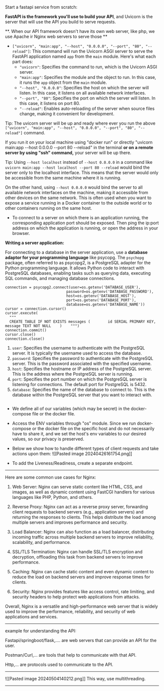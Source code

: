 Start a fastapi service from scratch:

**FastAPI is the framework you'll use to build your API**, and Uvicorn is the server that will use the API you build to serve requests.

**. When our API framework doesn't have its own web server, like php, we use Apache ir Nginx web servers to serve those **

-  `["uvicorn", "main:app", "--host", "0.0.0.0", "--port", "80", "--reload"]`: This command will run the Uvicorn ASGI server to serve the FastAPI application named `app` from the `main` module. Here's what each part does:
    - `"uvicorn"`: Specifies the command to run, which is the Uvicorn ASGI server.
    - `"main:app"`: Specifies the module and the object to run. In this case, it runs the `app` object from the `main` module.
    - `"--host", "0.0.0.0"`: Specifies the host on which the server will listen. In this case, it listens on all available network interfaces.
    - `"--port", "80"`: Specifies the port on which the server will listen. In this case, it listens on port 80.
    - `"--reload"`: Enables auto-reloading of the server when source files change, making it convenient for development.


Tip: The uvicorn server will be up and ready where ever you run the above `["uvicorn", "main:app", "--host", "0.0.0.0", "--port", "80", "--reload"]` command.

If you run it on your local machine using "docker run" or directly "uvicorn main:app --host 0.0.0.0 --port 80 --reload" in the terminal **or on a remote server by using "ssh" command,** your server will be up there.


Tip: Using `--host localhost` instead of `--host 0.0.0.0` in a command like `uvicorn main:app --host localhost --port 80 --reload` would bind the server only to the localhost interface. This means that the server would only be accessible from the same machine where it is running.

On the other hand, using `--host 0.0.0.0` would bind the server to all available network interfaces on the machine, making it accessible from other devices on the same network. This is often used when you want to expose a service running in a Docker container to the outside world or to other containers running on the same host.


- To connect to a server on which there is an application running, the corresponding application port should be exposed. Then ping the ip:port address on which the application is running, or open the address in your browser.


**Writing a server application:**

For connecting to a database in the server application, use a **database adaptor for your programming language** like psycopg.
The `psychopg` package, often referred to as psycopg2, is a PostgreSQL adapter for the Python programming language. It allows Python code to interact with PostgreSQL databases, enabling tasks such as querying data, executing SQL commands, and managing database connections.
  
  ```pyhton
  connection = psycopg2.connect(user=os.getenv('DATABASE_USER'),  
                              password=os.getenv('DATABASE_PASSWORD'),  
                              host=os.getenv('DATABASE_HOST'),  
                              port=os.getenv('DATABASE_PORT'),  
                              database=os.getenv('DATABASE_NAME'))  
cursor = connection.cursor()  
cursor.execute(  
    """  
    CREATE TABLE IF NOT EXISTS messages (        id SERIAL PRIMARY KEY,        message TEXT NOT NULL    )    """)  
connection.commit()  
cursor.close()  
connection.close()
```

1. `user`: Specifies the username to authenticate with the PostgreSQL server. It is typically the username used to access the database.
2. `password`: Specifies the password to authenticate with the PostgreSQL server. This is the password associated with the specified username.
3. `host`: Specifies the hostname or IP address of the PostgreSQL server. This is the address where the PostgreSQL server is running.
4. `port`: Specifies the port number on which the PostgreSQL server is listening for connections. The default port for PostgreSQL is 5432.
5. `database`: Specifies the name of the database to connect to. This is the database within the PostgreSQL server that you want to interact with.
```
```

- We define all of our variables (which may be secret) in the docker-compose file or the docker file. 
- Access the ENV variables through "os" module. Since we run docker-compose or the docker file on the specific host and do not necessarily have to share it, and we set the host's env variables to our desired values, so our privacy is preserved.



- Below we show how to handle different types of client requests and take actions upon them:
  ![[Pasted image 20240426161754.png]]


- To add the Liveness/Readiness, create a separate endpoint.

-------------------------------------------------------

Here are some common use cases for Nginx:

1. Web Server: Nginx can serve static content like HTML, CSS, and images, as well as dynamic content using FastCGI handlers for various languages like PHP, Python, and others.
    
2. Reverse Proxy: Nginx can act as a reverse proxy server, forwarding client requests to backend servers (e.g., application servers) and returning the responses to clients. This helps distribute the load among multiple servers and improves performance and security.
    
3. Load Balancer: Nginx can also function as a load balancer, distributing incoming traffic across multiple backend servers to improve reliability, scalability, and performance.
    
4. SSL/TLS Termination: Nginx can handle SSL/TLS encryption and decryption, offloading this task from backend servers to improve performance.
    
5. Caching: Nginx can cache static content and even dynamic content to reduce the load on backend servers and improve response times for clients.
    
6. Security: Nginx provides features like access control, rate limiting, and security headers to help protect web applications from attacks.
    

Overall, Nginx is a versatile and high-performance web server that is widely used to improve the performance, reliability, and security of web applications and services.

----------------------------------------

example for understanding the API:

Fastapi/springboot/flask,.... are web servers that can provide an API for the user. 

Postman/Curl,... are tools that help to communicate with that API. 

Http,... are protocols used to communicate to the API.

--------------------------------------

![[Pasted image 20240504140212.png]]
This way, use multithreading.

------------------------------
